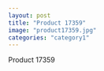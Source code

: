 ```yaml
---
layout: post
title: "Product 17359"
image: "product17359.jpg"
categories: "category1"
---
```

Product 17359

